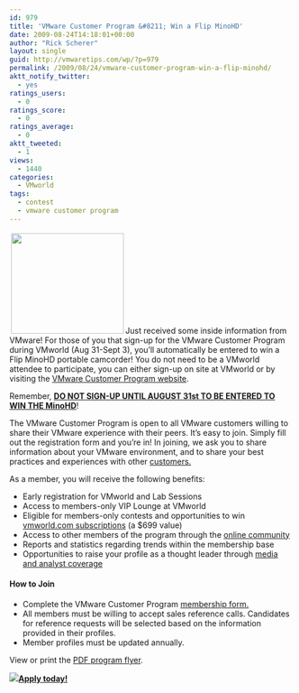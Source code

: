 ```yaml
---
id: 979
title: 'VMware Customer Program &#8211; Win a Flip MinoHD'
date: 2009-08-24T14:18:01+00:00
author: "Rick Scherer"
layout: single
guid: http://vmwaretips.com/wp/?p=979
permalink: /2009/08/24/vmware-customer-program-win-a-flip-minohd/
aktt_notify_twitter:
  - yes
ratings_users:
  - 0
ratings_score:
  - 0
ratings_average:
  - 0
aktt_tweeted:
  - 1
views:
  - 1440
categories:
  - VMworld
tags:
  - contest
  - vmware customer program
---
```

<img class="alignright size-medium wp-image-980" style="margin: 3px;" title="flip_mino_hd" src="http://vmwaretips.com/wp/wp-content/uploads/2009/08/flip_mino_hd-300x268.png" alt="" width="200" height="178" srcset="http://www.vmwaretips.com/wp/wp-content/uploads/2009/08/flip_mino_hd-300x268.png 300w, http://www.vmwaretips.com/wp/wp-content/uploads/2009/08/flip_mino_hd.png 415w" sizes="(max-width: 200px) 100vw, 200px" />Just received some inside information from VMware! For those of you that sign-up for the VMware Customer Program during VMworld (Aug 31-Sept 3), you&#8217;ll automatically be entered to win a Flip MinoHD portable camcorder! You do not need to be a VMworld attendee to participate, you can either sign-up on site at VMworld or by visiting the <a href="http://www.vmware.com/customers/program.html" target="_blank">VMware Customer Program website</a>.

Remember, <span style="text-decoration: underline;"><strong>DO NOT SIGN-UP UNTIL AUGUST 31st TO BE ENTERED TO WIN THE MinoHD</strong></span>!

The VMware Customer Program is open to all VMware customers willing to share their VMware experience with their peers. It’s easy to join. Simply fill out the registration form and you’re in! In joining, we ask you to share information about your VMware environment, and to share your best practices and experiences with other <a href="http://www.vmware.com/customers/" target="_blank">customers.</a>

As a member, you will receive the following benefits:

  * Early registration for VMworld and Lab Sessions
  * Access to members-only VIP Lounge at VMworld
  * Eligible for members-only contests and opportunities to win <a href="http://vmworld.com/community/subscription/" target="_blank">vmworld.com subscriptions</a> (a $699 value)
  * Access to other members of the program through the <a href="http://communities.vmware.com/home.jspa" target="_blank">online community</a>
  * Reports and statistics regarding trends within the membership base
  * Opportunities to raise your profile as a thought leader through <a href="http://www.vmware.com/company/news/" target="_blank">media and analyst coverage</a>

#### How to Join

  * Complete the VMware Customer Program <a href="http://vcpmemberapp.com/" target="_blank">membership form.</a>
  * All members must be willing to accept sales reference calls. Candidates for reference requests will be selected based on the information provided in their profiles.
  * Member profiles must be updated annually.

View or print the <a href="http://www.vmware.com/files/pdf/customers/vmware_customer_program_guide.pdf" target="_blank">PDF program flyer</a>.

 ![](http://www.vmware.com/files/images/fce/arrow-actions.gif)<a href="http://www.vmware.com/customers/request_form.html" target="_blank"><strong>Apply today!</strong></a>